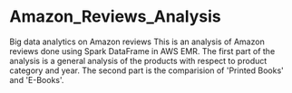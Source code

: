 # Amazon_Reviews_Analysis
Big data analytics on Amazon reviews
This is an analysis of Amazon reviews done using Spark DataFrame in AWS EMR. The first part of the analysis is a general analysis of the products with respect to product category and year. The second part is the comparision of 'Printed Books' and 'E-Books'.
